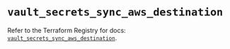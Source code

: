 # `vault_secrets_sync_aws_destination`

Refer to the Terraform Registry for docs: [`vault_secrets_sync_aws_destination`](https://registry.terraform.io/providers/hashicorp/vault/4.3.0/docs/resources/secrets_sync_aws_destination).

